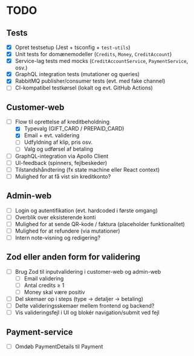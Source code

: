 #  TODO

##  Tests
- [x] Opret testsetup (Jest + tsconfig + `test-utils`)
- [x] Unit tests for domænemodeller (`Credits`, `Money`, `CreditAccount`)
- [x] Service-lag tests med mocks (`CreditAccountService`, `PaymentService`, osv.)
- [x] GraphQL integration tests (mutationer og queries)
- [x] RabbitMQ publisher/consumer tests (evt. med fake channel)
- [ ] CI-kompatibel testkørsel (lokalt og evt. GitHub Actions)

## Customer-web
- [ ] Flow til oprettelse af kreditbeholdning
  - [x] Typevalg (GIFT_CARD / PREPAID_CARD)
  - [x] Email + evt. validering
  - [ ] Udfyldning af klip, pris osv.
  - [ ] Valg og udførsel af betaling
- [ ] GraphQL-integration via Apollo Client
- [ ] UI-feedback (spinners, fejlbeskeder)
- [ ] Tilstandshåndtering (fx state machine eller React context)
- [ ] Mulighed for at få vist sin kreditkonto?

## Admin-web
- [ ] Login og autentifikation (evt. hardcoded i første omgang)
- [ ] Overblik over eksisterende konti
- [ ] Mulighed for at sende QR-kode / faktura (placeholder funktionalitet)
- [ ] Mulighed for at refundere (via mutationer)
- [ ] Intern note-visning og redigering?

## Zod eller anden form for validering
- [ ] Brug Zod til inputvalidering i customer-web og admin-web
  - [ ] Email validering
  - [ ] Antal credits ≥ 1
  - [ ] Money skal være positiv
- [ ] Del skemaer op i steps (type → detaljer → betaling)
- [ ] Delte valideringsskemaer mellem frontend og backend?
- [ ] Vis valideringsfejl i UI og blokér navigation/submit ved fejl

## Payment-service
- [ ] Omdøb PaymentDetails til Payment
